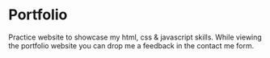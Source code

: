 # Portfolio
Practice website to showcase my html, css & javascript skills.
While viewing the portfolio website you can drop me a feedback in the contact me form.
